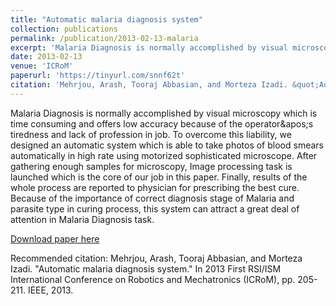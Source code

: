 ```yaml
---
title: "Automatic malaria diagnosis system"
collection: publications
permalink: /publication/2013-02-13-malaria
excerpt: 'Malaria Diagnosis is normally accomplished by visual microscopy which is time consuming and offers low accuracy because of the operator\&apos;s tiredness and lack of profession in job. To overcome this liability, we designed an automatic system which is able to take photos of blood smears automatically in high rate using motorized sophisticated microscope. After gathering enough samples for microscopy, Image processing task is launched which is the core of our job in this paper. Finally, results of the whole process are reported to physician for prescribing the best cure. Because of the importance of correct diagnosis stage of Malaria and parasite type in curing process, this system can attract a great deal of attention in Malaria Diagnosis task.'
date: 2013-02-13
venue: 'ICRoM'
paperurl: 'https://tinyurl.com/snnf62t'
citation: 'Mehrjou, Arash, Tooraj Abbasian, and Morteza Izadi. &quot;Automatic malaria diagnosis system.&quot; In 2013 First RSI/ISM International Conference on Robotics and Mechatronics (ICRoM), pp. 205-211. IEEE, 2013.'
---
```

Malaria Diagnosis is normally accomplished by visual microscopy which is time consuming and offers low accuracy because of the operator\&apos;s tiredness and lack of profession in job. To overcome this liability, we designed an automatic system which is able to take photos of blood smears automatically in high rate using motorized sophisticated microscope. After gathering enough samples for microscopy, Image processing task is launched which is the core of our job in this paper. Finally, results of the whole process are reported to physician for prescribing the best cure. Because of the importance of correct diagnosis stage of Malaria and parasite type in curing process, this system can attract a great deal of attention in Malaria Diagnosis task.

[Download paper here](https://tinyurl.com/snnf62t)

Recommended citation: Mehrjou, Arash, Tooraj Abbasian, and Morteza Izadi. "Automatic malaria diagnosis system." In 2013 First RSI/ISM International Conference on Robotics and Mechatronics (ICRoM), pp. 205-211. IEEE, 2013.